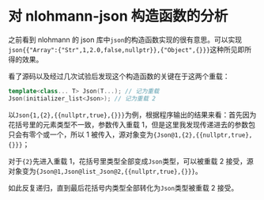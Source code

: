 # 对 nlohmann-json 构造函数的分析

之前看到 nlohmann 的 json 库中`json`的构造函数实现的很有意思。可以实现`json{{"Array":{"Str",1,2.0,false,nullptr}},{"Object",{}}}`这种所见即所得的效果。

看了源码以及经过几次试验后发现这个构造函数的关键在于这两个重载：

```c++
template<class... T> Json(T...); // 记为重载
Json(initializer_list<Json>); // 记为重载 2
```

以`Json{1,{2},{{nullptr,true},{}}}`为例，根据程序输出的结果来看：首先因为花括号里的元素类型不一致，参数传入重载 1，但是这里我发现传递进去的参数包只会有零个或一个，所以 1 被传入，源对象变为`{Json@1,{2},{{nullptr,true},{}}}`；

对于`{2}`先进入重载 1，花括号里类型全部变成`Json`类型，可以被重载 2 接受，源对象变为`{Json@1,Json@list_Json@2,{{nullptr,true},{}}}`。

如此反复递归，直到最后花括号内类型全部转化为`Json`类型被重载 2 接受。